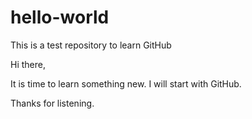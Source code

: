 # hello-world
This is a test repository to learn GitHub

Hi there,

It is time to learn something new. I will start with GitHub.

Thanks for listening.
